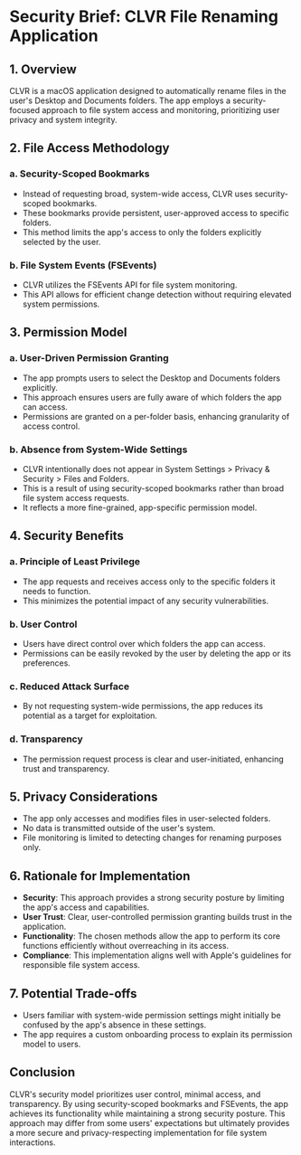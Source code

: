 # Security Brief: CLVR File Renaming Application

## 1. Overview

CLVR is a macOS application designed to automatically rename files in the user's Desktop and Documents folders. The app employs a security-focused approach to file system access and monitoring, prioritizing user privacy and system integrity.

## 2. File Access Methodology

### a. Security-Scoped Bookmarks
- Instead of requesting broad, system-wide access, CLVR uses security-scoped bookmarks.
- These bookmarks provide persistent, user-approved access to specific folders.
- This method limits the app's access to only the folders explicitly selected by the user.

### b. File System Events (FSEvents)
- CLVR utilizes the FSEvents API for file system monitoring.
- This API allows for efficient change detection without requiring elevated system permissions.

## 3. Permission Model

### a. User-Driven Permission Granting
- The app prompts users to select the Desktop and Documents folders explicitly.
- This approach ensures users are fully aware of which folders the app can access.
- Permissions are granted on a per-folder basis, enhancing granularity of access control.

### b. Absence from System-Wide Settings
- CLVR intentionally does not appear in System Settings > Privacy & Security > Files and Folders.
- This is a result of using security-scoped bookmarks rather than broad file system access requests.
- It reflects a more fine-grained, app-specific permission model.

## 4. Security Benefits

### a. Principle of Least Privilege
- The app requests and receives access only to the specific folders it needs to function.
- This minimizes the potential impact of any security vulnerabilities.

### b. User Control
- Users have direct control over which folders the app can access.
- Permissions can be easily revoked by the user by deleting the app or its preferences.

### c. Reduced Attack Surface
- By not requesting system-wide permissions, the app reduces its potential as a target for exploitation.

### d. Transparency
- The permission request process is clear and user-initiated, enhancing trust and transparency.

## 5. Privacy Considerations
- The app only accesses and modifies files in user-selected folders.
- No data is transmitted outside of the user's system.
- File monitoring is limited to detecting changes for renaming purposes only.

## 6. Rationale for Implementation
- **Security**: This approach provides a strong security posture by limiting the app's access and capabilities.
- **User Trust**: Clear, user-controlled permission granting builds trust in the application.
- **Functionality**: The chosen methods allow the app to perform its core functions efficiently without overreaching in its access.
- **Compliance**: This implementation aligns well with Apple's guidelines for responsible file system access.

## 7. Potential Trade-offs
- Users familiar with system-wide permission settings might initially be confused by the app's absence in these settings.
- The app requires a custom onboarding process to explain its permission model to users.

## Conclusion
CLVR's security model prioritizes user control, minimal access, and transparency. By using security-scoped bookmarks and FSEvents, the app achieves its functionality while maintaining a strong security posture. This approach may differ from some users' expectations but ultimately provides a more secure and privacy-respecting implementation for file system interactions.